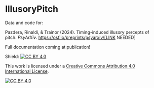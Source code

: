 # IllusoryPitch

Data and code for: 

Pazdera, Rinaldi, &amp; Trainor (2024). Timing-induced illusory percepts of pitch. _PsyArXiv_. https://osf.io/preprints/psyarxiv/[LINK NEEDED]

Full documentation coming at publication!

Shield: [![CC BY 4.0][cc-by-shield]][cc-by]

This work is licensed under a
[Creative Commons Attribution 4.0 International License][cc-by].

[![CC BY 4.0][cc-by-image]][cc-by]

[cc-by]: http://creativecommons.org/licenses/by/4.0/
[cc-by-image]: https://i.creativecommons.org/l/by/4.0/88x31.png
[cc-by-shield]: https://img.shields.io/badge/License-CC%20BY%204.0-lightgrey.svg
